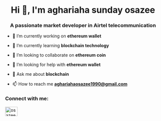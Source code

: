 <h1 align="center">Hi 👋, I'm aghariaha sunday osazee</h1>
<h3 align="center">A passionate market developer in Airtel telecommunication</h3>

- 🔭 I’m currently working on **ethereum wallet**

- 🌱 I’m currently learning **blockchain technology**

- 👯 I’m looking to collaborate on **ethereum coin**

- 🤝 I’m looking for help with **ethereum wallet**

- 💬 Ask me about **blockchain**

- 📫 How to reach me **aghariahaosazee1990@gmail.com**

<h3 align="left">Connect with me:</h3>
<p align="left">
<a href="https://fb.com/osazee aghariaha" target="blank"><img align="center" src="https://raw.githubusercontent.com/rahuldkjain/github-profile-readme-generator/master/src/images/icons/Social/facebook.svg" alt="osazee aghariaha" height="30" width="40" /></a>
</p>

